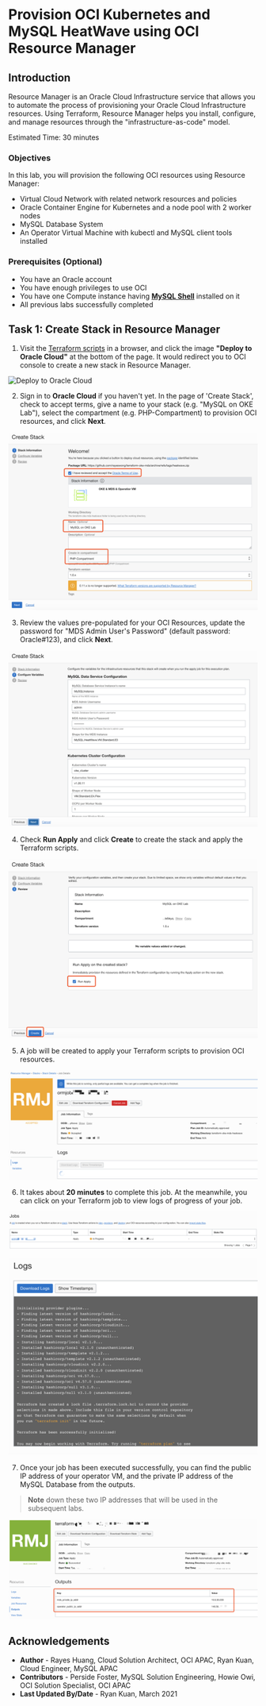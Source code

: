 # Provision OCI Kubernetes and MySQL HeatWave using OCI Resource Manager

## Introduction

Resource Manager is an Oracle Cloud Infrastructure service that allows you to automate the process of provisioning your Oracle Cloud Infrastructure resources. Using Terraform, Resource Manager helps you install, configure, and manage resources through the "infrastructure-as-code" model.

Estimated Time: 30 minutes

### Objectives

In this lab, you will provision the following OCI resources using Resource Manager:

* Virtual Cloud Network with related network resources and policies
* Oracle Container Engine for Kubernetes and a node pool with 2 worker nodes
* MySQL Database System
* An Operator Virtual Machine with kubectl and MySQL client tools installed

### Prerequisites (Optional)

* You have an Oracle account
* You have enough privileges to use OCI
* You have one Compute instance having <a href="https://dev.mysql.com/doc/mysql-shell/8.0/en/mysql-shell-install.html" target="\_blank">**MySQL Shell**</a> installed on it
* All previous labs successfully completed

## Task 1: Create Stack in Resource Manager

1. Visit the [Terraform scripts](https://github.com/rayeswong/terraform-oke-mds) in a browser, and click the image **"Deploy to Oracle Cloud"** at the bottom of the page. It would redirect you to OCI console to create a new stack in Resource Manager.

![Deploy to Oracle Cloud](https://oci-resourcemanager-plugin.plugins.oci.oraclecloud.com/latest/deploy-to-oracle-cloud.svg)

2. Sign in to **Oracle Cloud** if you haven't yet. In the page of 'Create Stack', check to accept terms, give a name to your stack (e.g. "MySQL on OKE Lab"), select the compartment (e.g. PHP-Compartment) to provision OCI resources, and click **Next**.

![Stack Information](images/resource-manager-stack-info.png)

3. Review the values pre-populated for your OCI Resources, update the password for "MDS Admin User's Password" (default password: Oracle#123), and click **Next**.

![Stack Variables](images/resource-manager-stack-variables.png)

4. Check **Run Apply** and click **Create** to create the stack and apply the Terraform scripts.


![Create Stack 3](images/resource-manager-stack-review.png)

5. A job will be created to apply your Terraform scripts to provision OCI resources.


![Apply Stack](images/resource-manager-stack-apply.png)

6. It takes about **20 minutes** to complete this job. At the meanwhile, you can click on your Terraform job to view logs of progress of your job.

![Stack Job](images/resource-manager-stack-job.png)

![Stack Progress](images/resource-manager-stack-progress.png)

7. Once your job has been executed successfully, you can find the public IP address of your operator VM, and the private IP address of the MySQL Database from the outputs. 
>**Note** down these two IP addresses that will be used in the subsequent labs.

![Stack Complete](images/resource-manager-stack-complete.png)


## Acknowledgements
* **Author** 
             - Rayes Huang, Cloud Solution Architect, OCI APAC, Ryan Kuan, Cloud Engineer, MySQL APAC
* **Contributors** 
			 - Perside Foster, MySQL Solution Engineering, Howie Owi, OCI Solution Specialist, OCI APAC
* **Last Updated By/Date** - Ryan Kuan, March 2021
